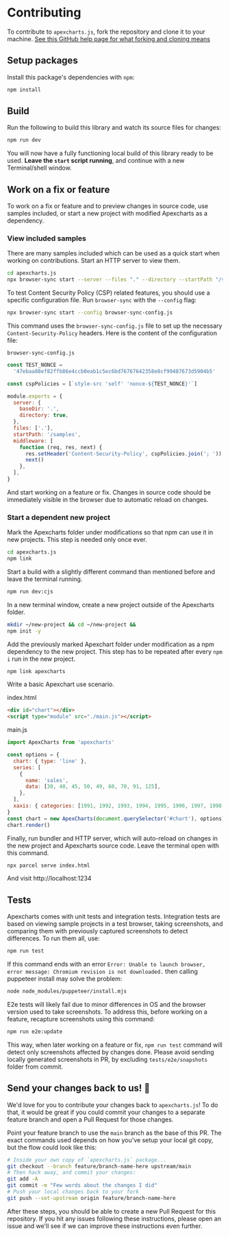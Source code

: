 # Contributing

To contribute to `apexcharts.js`, fork the repository and clone it to your machine. [See this GitHub help page for what forking and cloning means](https://help.github.com/articles/fork-a-repo/)

## Setup packages

Install this package's dependencies with `npm`:

```sh
npm install
```

## Build

Run the following to build this library and watch its source files for changes:

```sh
npm run dev
```

You will now have a fully functioning local build of this library ready to be used. **Leave the `start` script running**, and continue with a new Terminal/shell window.

## Work on a fix or feature

To work on a fix or feature and to preview changes in source code, use samples included, or start a new project with modified Apexcharts as a dependency.

### View included samples

There are many samples included which can be used as a quick start when working on contributions. Start an HTTP server to view them.

```bash
cd apexcharts.js
npx browser-sync start --server --files "." --directory --startPath "/samples"
```

To test Content Security Policy (CSP) related features, you should use a specific configuration file. Run `browser-sync` with the `--config` flag:

```bash
npx browser-sync start --config browser-sync-config.js
```

This command uses the `browser-sync-config.js` file to set up the necessary `Content-Security-Policy` headers. Here is the content of the configuration file:

`browser-sync-config.js`

```js
const TEST_NONCE =
  '47ebaa88ef82ffb86e4ccb0eab1c5ec6bd76767642358e8cf99487673d5904b5'

const cspPolicies = [`style-src 'self' 'nonce-${TEST_NONCE}'`]

module.exports = {
  server: {
    baseDir: '.',
    directory: true,
  },
  files: ['.'],
  startPath: '/samples',
  middleware: [
    function (req, res, next) {
      res.setHeader('Content-Security-Policy', cspPolicies.join('; '))
      next()
    },
  ],
}
```

And start working on a feature or fix. Changes in source code should be immediately visible in the browser due to automatic reload on changes.

### Start a dependent new project

Mark the Apexcharts folder under modifications so that npm can use it in new projects. This step is needed only once ever.

```bash
cd apexcharts.js
npm link
```

Start a build with a slightly different command than mentioned before and leave the terminal running.

```bash
npm run dev:cjs
```

In a new terminal window, create a new project outside of the Apexcharts folder.

```bash
mkdir ~/new-project && cd ~/new-project &&
npm init -y
```

Add the previously marked Apexchart folder under modification as a npm dependency to the new project. This step has to be repeated after every `npm i` run in the new project.

```bash
npm link apexcharts
```

Write a basic Apexchart use scenario.

index.html

```html
<div id="chart"></div>
<script type="module" src="./main.js"></script>
```

main.js

```js
import ApexCharts from 'apexcharts'

const options = {
  chart: { type: 'line' },
  series: [
    {
      name: 'sales',
      data: [30, 40, 45, 50, 49, 60, 70, 91, 125],
    },
  ],
  xaxis: { categories: [1991, 1992, 1993, 1994, 1995, 1996, 1997, 1998, 1999] },
}
const chart = new ApexCharts(document.querySelector('#chart'), options)
chart.render()
```

Finally, run bundler and HTTP server, which will auto-reload on changes in the new project and Apexcharts source code. Leave the terminal open with this command.

```bash
npx parcel serve index.html
```

And visit http://localhost:1234

## Tests

Apexcharts comes with unit tests and integration tests. Integration tests are based on viewing sample projects in a test browser, taking screenshots, and comparing them with previously captured screenshots to detect differences. To run them all, use:

```bash
npm run test
```

If this command ends with an error `Error: Unable to launch browser, error message: Chromium revision is not downloaded.` then calling puppeteer install may solve the problem:

```bash
node node_modules/puppeteer/install.mjs
```

E2e tests will likely fail due to minor differences in OS and the browser version used to take screenshots. To address this, before working on a feature, recapture screenshots using this command:

```bash
npm run e2e:update
```

This way, when later working on a feature or fix, `npm run test` command will detect only screenshots affected by changes done. Please avoid sending locally generated screenshots in PR, by excluding `tests/e2e/snapshots` folder from commit.

## Send your changes back to us! :revolving_hearts:

We'd love for you to contribute your changes back to `apexcharts.js`! To do that, it would be great if you could commit your changes to a separate feature branch and open a Pull Request for those changes.

Point your feature branch to use the `main` branch as the base of this PR. The exact commands used depends on how you've setup your local git copy, but the flow could look like this:

```sh
# Inside your own copy of `apexcharts.js` package...
git checkout --branch feature/branch-name-here upstream/main
# Then hack away, and commit your changes:
git add -A
git commit -m "Few words about the changes I did"
# Push your local changes back to your fork
git push --set-upstream origin feature/branch-name-here
```

After these steps, you should be able to create a new Pull Request for this repository. If you hit any issues following these instructions, please open an issue and we'll see if we can improve these instructions even further.
